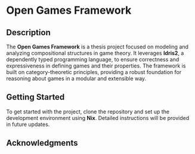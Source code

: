 # Open Games Framework

## Description

The **Open Games Framework** is a thesis project focused on modeling and analyzing compositional structures in game theory. It leverages **Idris2**, a dependently typed programming language, to ensure correctness and expressiveness in defining games and their properties. The framework is built on category-theoretic principles, providing a robust foundation for reasoning about games in a modular and extensible way.

## Getting Started

To get started with the project, clone the repository and set up the development environment using **Nix**. Detailed instructions will be provided in future updates.

## Acknowledgments


